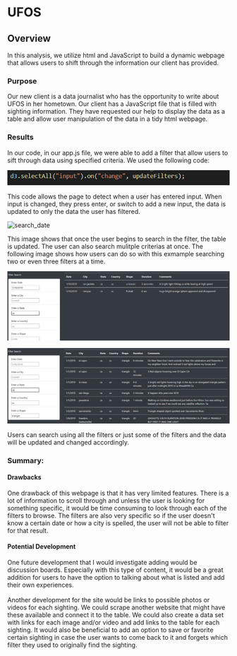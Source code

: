 # UFOS
## Overview
In this analysis, we utilize html and JavaScript to build a dynamic webpage that allows users to shift through the information our client has provided.
### Purpose
Our new client is a data journalist who has the opportunity to write about UFOS in her hometown. Our client has a JavaScript file that is filled with sighting information. They have requested our help to display the data as a table and allow user manipulation of the data in a tidy html webpage.
### Results
In our code, in our app.js file, we were able to add a filter that allow users to sift through data using specified criteria. We used the following code:

![filter_code](resources/filter_code.png)

This code allows the page to detect when a user has entered input. When input is changed, they press enter, or switch to add a new input, the data is updated to only the data the user has filtered. 

![search_date](resources/search-date.png) 

This image shows that once the user begins to search in the filter, the table is updated. The user can also search mulitple criterias at once. The following image shows how users can do so with this exmample searching two or even three filters at a time.

![search_two](Resources/search_two.png) 


![three_filters](Resources/three_filters.png)

Users can search using all the filters or just some of the filters and the data will be updated and changed accordingly.
### Summary:
#### Drawbacks
One drawback of this webpage is that it has very limited features. There is a lot of information to scroll through and unless the user is looking for something specific, it would be time consuming to look through each of the filters to browse. The filters are also very specific so if the user doesn't know a certain date or how a city is spelled, the user will not be able to filter for that result. <br>
#### Potential Development
One future development that I would investigate adding would be discussion boards. Especially with this type of content, it would be a great addition for users to have the option to talking about what is listed and add their own experiences. <br>
<br> 
Another development for the site would be links to possible photos or videos for each sighting. We could scrape another website that might have these available and connect it to the table. We could also create a data set with links for each image and/or video and add links to the table for each sighting. It would also be beneficial to add an option to save or favorite certain sighting in case the user wants to come back to it and forgets which filter they used to originally find the sighting.

